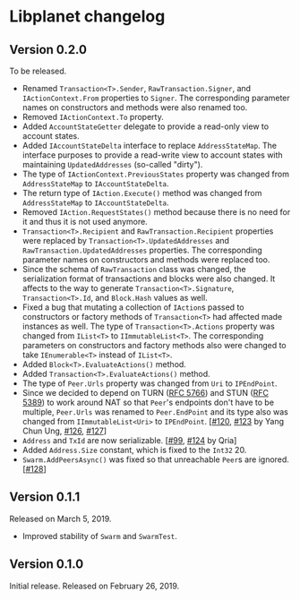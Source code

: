 Libplanet changelog
===================

Version 0.2.0
-------------

To be released.

 -  Renamed `Transaction<T>.Sender`, `RawTransaction.Signer`, and
    `IActionContext.From` properties to `Signer`.
    The corresponding parameter names on constructors and
    methods were also renamed too.
 -  Removed `IActionContext.To` property.
 -  Added `AccountStateGetter` delegate to provide a read-only view to
    account states.
 -  Added `IAccountStateDelta` interface to replace `AddressStateMap`.
    The interface purposes to provide a read-write view to account states
    with maintaining `UpdatedAddresses` (so-called "dirty").
 -  The type of `IActionContext.PreviousStates` property was changed from
    `AddressStateMap` to `IAccountStateDelta`.
 -  The return type of `IAction.Execute()` method was changed from
    `AddressStateMap` to `IAccountStateDelta`.
 -  Removed `IAction.RequestStates()` method because there is no need for it
    and thus it is not used anymore.
 -  `Transaction<T>.Recipient` and `RawTransaction.Recipient` properties were
    replaced by `Transaction<T>.UpdatedAddresses` and
    `RawTransaction.UpdatedAddresses` properties.
    The corresponding parameter names on constructors and methods were
    replaced too.
 -  Since the schema of `RawTransaction` class was changed, the serialization
    format of transactions and blocks were also changed.  It affects to
    the way to generate `Transaction<T>.Signature`, `Transaction<T>.Id`, and
    `Block.Hash` values as well.
 -  Fixed a bug that mutating a collection of `IAction`s passed to
    constructors or factory methods of `Transaction<T>` had affected
    made instances as well.
    The type of `Transaction<T>.Actions` property was changed from
    `IList<T>` to `IImmutableList<T>`.  The corresponding parameters on
    constructors and factory methods also were changed to take
    `IEnumerable<T>` instead of `IList<T>`.
 -  Added `Block<T>.EvaluateActions()` method.
 -  Added `Transaction<T>.EvaluateActions()` method.
 -  The type of `Peer.Urls` property was changed from `Uri` to `IPEndPoint`.
 -  Since we decided to depend on TURN ([RFC 5766]) and STUN ([RFC 5389]) to
    work around NAT so that `Peer`'s endpoints don't have to be multiple,
    `Peer.Urls` was renamed to `Peer.EndPoint` and its type also was changed
    from `IImmutableList<Uri>` to `IPEndPoint`.
    [[#120], [#123] by Yang Chun Ung, [#126], [#127]]
 -  `Address` and `TxId` are now serializable.
    [[#99], [#124] by Qria]
 -  Added `Address.Size` constant, which is fixed to the `Int32` 20.
 -  `Swarm.AddPeersAsync()` was fixed so that unreachable `Peer`s are ignored.
    [[#128]]

[#99]: https://github.com/planetarium/libplanet/issues/99
[#120]: https://github.com/planetarium/libplanet/issues/120
[#123]: https://github.com/planetarium/libplanet/pull/123
[#124]: https://github.com/planetarium/libplanet/pull/124
[#126]: https://github.com/planetarium/libplanet/issues/126
[#127]: https://github.com/planetarium/libplanet/pull/127
[#128]: https://github.com/planetarium/libplanet/pull/128
[RFC 5389]: https://tools.ietf.org/html/rfc5389
[RFC 5766]: https://tools.ietf.org/html/rfc5766


Version 0.1.1
-------------

Released on March 5, 2019.

 -  Improved stability of `Swarm` and `SwarmTest`.


Version 0.1.0
-------------

Initial release.  Released on February 26, 2019.
